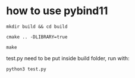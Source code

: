# how to use pybind11
`mkdir build && cd build`

`cmake .. -DLIBRARY=true`

`make`

test.py need to be put inside build folder, run with: 

`python3 test.py`




